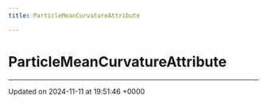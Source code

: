 ```yaml
---
title: ParticleMeanCurvatureAttribute

---
```


# ParticleMeanCurvatureAttribute





-------------------------------

Updated on 2024-11-11 at 19:51:46 +0000